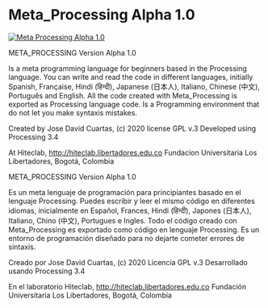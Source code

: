 # Meta_Processing Alpha 1.0

[![Meta Processing Alpha 1.0](https://img.youtube.com/vi/bj78B7jIkTU/0.jpg)](https://youtu.be/bj78B7jIkTU "Meta Processing Alpha 1.0")

META_PROCESSING Version Alpha 1.0

Is a meta programming language for beginners based in the Processing language. 
You can write and read the code in different languages, initially Spanish, Française, Hindi (हिन्दी), Japanese (日本人), Italiano, Chinese (中文), Português and English.
All the code created with Meta_Processing is exported as Processing language code.
Is a Programming environment that do not let you make syntaxis mistakes.


Created by Jose David Cuartas, (c) 2020 
license GPL v.3
Developed using Processing 3.4

At Hiteclab, http://hiteclab.libertadores.edu.co
Fundacion Universitaria Los Libertadores, Bogotá, Colombia

META_PROCESSING Version Alpha 1.0
 
Es un meta lenguaje de programación para principiantes basado en el lenguaje Processing.
Puedes escribir y leer el mismo código en diferentes idiomas, inicialmente en Español, Frances, Hindi (हिन्दी), Japones (日本人), Italiano, Chino (中文), Portugues e Ingles.
Todo el código creado con Meta_Processing es exportado como código en lenguaje Processing.
Es un entorno de programación diseñado para no dejarte cometer errores de sintaxis. 


Creado por Jose David Cuartas, (c) 2020 
Licencia  GPL v.3
Desarrollado usando Processing 3.4

En el laboratorio Hiteclab, http://hiteclab.libertadores.edu.co
Fundación Universitaria Los Libertadores, Bogotá, Colombia

